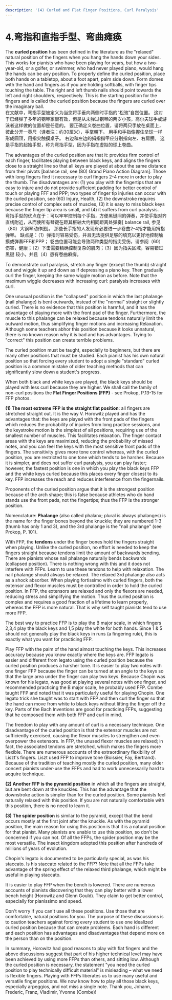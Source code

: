```yaml
---
description: '(4) Curled and Flat Finger Positions, Curl Paralysis'
---
```


# 4.弯指和直指手型、弯曲瘫痪

The **curled position** has been defined in the literature as the "relaxed" natural position of the fingers when you hang the hands down your sides. This works for pianists who have been playing for years, but how a two-year-old, or a golfer, or swimmer, who had never played piano, would hang the hands can be any position. To properly define the curled position, place both hands on a tabletop, about a foot apart, palm side down. Form domes with the hand and fingers as if you are holding softballs, with finger tips touching the table. The right and left thumb nails should point towards the left and right shoulders, respectively. This is the starting position for the fingers and is called the curled position because the fingers are curled over the imaginary ball.  
在文献中，弯指手型被定义为当您将手垂向两侧时手指的“松弛”自然位置。 这对于已经弹了多年的钢琴家很有效，但是从未弹过钢琴的两岁小孩，高尔夫球手或游泳者这样做的位置却是任意的。 要正确定义卷曲位置，请将两只手放在桌面上，彼此分开一英尺（译者注：约30厘米），手掌朝下。 用手和手指像握住垒球一样形成圆顶，用指尖触摸桌子。 右边和左边的拇指指甲应分别指向左、右肩膀。 这是手指的起始手型，称为弯指手型，因为手指在虚拟的球上卷曲。

The advantages of the curled position are that it: provides firm control of each finger, facilitates playing between black keys, and aligns the fingers close to a straight line so that all keys are played at about the same distance from their pivots \[balance rail, see \(80\) Grand Piano Action Diagram\]. Those with long fingers find it necessary to curl fingers 2-4 more in order to play the thumb. The disadvantages are: \(1\) you play with the fingertips that are easy to injure and do not provide sufficient padding for better control of touch or playing FFF and PPP; two types of finger tip injuries can occur with the curled position, see \(60\) Injury, Health, \(2\) the downstroke requires precise control of complex sets of muscles, \(3\) it is easy to miss black keys because the finger tip area is small, and \(4\) it suffers from curl paralysis.   
弯指手型的优点在于：可以牢牢控制每个手指，方便黑键间的弹奏，并使手指对齐直线附近，从而使所有琴键在距其枢轴大约相同距离处弹奏\[ balance rail, 参见（80）大钢琴动作图\]。 那些长手指的人发现有必要进一步卷曲2-4指才能用拇指弹琴。 缺点是：（1）弹指时容易受伤，并且无法提供足够的填充以更好地控制触摸或弹奏FFF和PPP； 卷曲位置可能会导致两种类型的指尖受伤，请参阅（60）伤害，健康；（2）下击需要精确控制复杂的肌肉；（3）因为指尖区域，容易错过黑键 较小，并且（4）患有卷曲麻痹。

To demonstrate curl paralysis, stretch any finger \(except the thumb\) straight out and wiggle it up and down as if depressing a piano key. Then gradually curl the finger, keeping the same wiggle motion as before. Note that the maximum wiggle decreases with increasing curl: paralysis increases with curl.  


One unusual position is the "collapsed" position in which the last phalange \(nail phalange\) is bent outwards, instead of the "normal" straight or slightly curled. There is no evidence that this position is harmful, and it has the advantage of playing more with the front pad of the finger. Furthermore, the muscle to this phalange can be relaxed because tendons naturally limit the outward motion, thus simplifying finger motions and increasing Relaxation. Although some teachers abhor this position because it looks unnatural, there is no known reason why it is bad and has advantages. Trying to "correct" this position can create terrible problems.

The curled position must be taught, especially to beginners, but there are many other positions that must be studied. Each pianist has his own natural position so that forcing every student to adopt a single "standard" curled position is a common mistake of older teaching methods that can significantly slow down a student's progress.

When both black and white keys are played, the black keys should be played with less curl because they are higher. We shall call the family of non-curl positions the **Flat Finger Positions \(FFP\)** - see Prokop, P.13-15 for FFP photos.

**\(1\) The most extreme FFP is the straight flat position**: all fingers are stretched straight out. It is the way V. Horowitz played and has the advantages that: the keys are played with the front pads of the fingers which reduces the probability of injuries from long practice sessions, and the keystroke motion is the simplest of all positions, requiring use of the smallest number of muscles. This facilitates relaxation. The finger contact areas with the keys are maximized, reducing the probability of missed notes, and you can feel the keys with the most sensitive front pads of the fingers. The sensitivity gives more tone control whereas, with the curled position, you are restricted to one tone which tends to be harsher. Because it is simpler, and does not suffer curl paralysis, you can play faster; however, the fastest position is one in which you play the black keys FFP and the white keys curled because this places every finger closest to its key. FFP increases the reach and reduces interference from the fingernails.

Proponents of the curled position argue that it is the strongest position because of the arch shape; this is false because athletes who do hand stands use the front pads, not the fingertips; thus the FFP is the stronger position.

Nomenclature: **Phalange** \(also called phalanx; plural is always phalanges\) is the name for the finger bones beyond the knuckle; they are numbered 1-3 \(thumb has only 1 and 3\), and the 3rd phalange is the "nail phalange" \(see Prokop, P. 101\).

With FFP, the **tendons** under the finger bones hold the fingers straight when playing. Unlike the curled position, no effort is needed to keep the fingers straight because tendons limit the amount of backwards bending. There are pianists whose nail phalange naturally bends backwards \(collapsed position\). There is nothing wrong with this and it does not interfere with FFPs. Learn to use these tendons to help with relaxation. The nail phalange should always be relaxed. The relaxed 3rd phalange also acts as a shock absorber. When playing fortissimo with curled fingers, both the extensor and flexor muscles must be controlled in order to hold the curled position. In FFP, the extensors are relaxed and only the flexors are needed, reducing stress and simplifying the motion. Thus the curled position is complex and requires a good fraction of a lifetime to learn properly, whereas the FFP is more natural. That is why self taught pianists tend to use more FFP.

The best way to practice FFP is to play the B major scale, in which fingers 2,3,4 play the black keys and 1,5 play the white for both hands. Since 1 & 5 should not generally play the black keys in runs \(a fingering rule\), this is exactly what you want for practicing FFP.

Play FFP with the palm of the hand almost touching the keys. This increases accuracy because you know exactly where the keys are. FFP legato is easier and different from legato using the curled position because the curled position produces a harsher tone. It is easier to play two notes with one finger FFP because the finger can be turned at an angle to the keys so that the large area under the finger can play two keys. Because Chopin was known for his legato, was good at playing several notes with one finger, and recommended practicing the B major scale, he probably used FFP. Combe taught FFP and noted that it was particularly useful for playing Chopin. One legato trick she taught was to start with FFP and then curl the finger so that the hand can move from white to black keys without lifting the finger off the key. Parts of the Bach Inventions are good for practicing FFPs, suggesting that he composed them with both FFP and curl in mind.

The freedom to play with any amount of curl is a necessary technique. One disadvantage of the curled position is that the extensor muscles are not sufficiently exercised, causing the flexor muscles to strengthen and even overpower the extensors. In FFP, the unused flexor muscles are relaxed; in fact, the associated tendons are stretched, which makes the fingers more flexible. There are numerous accounts of the extraordinary flexibility of Liszt's fingers. Liszt used FFP to improve tone \(Boissier, Fay, Bertrand\). Because of the tradition of teaching mostly the curled position, many older concert pianists under-use the FFPs and had to work unnecessarily hard to acquire technique.

**\(2\) Another FFP is the pyramid position** in which all the fingers are straight, but are bent down at the knuckles. This has the advantage that the downstroke action is simpler than for the curled position. Some pianists feel naturally relaxed with this position. If you are not naturally comfortable with this position, there is no need to learn it.

**\(3\) The spider position** is similar to the pyramid, except that the bend occurs mostly at the first joint after the knuckle. As with the pyramid position, the main reason for using this position is that it is a natural position for that pianist. Many pianists are unable to use this position, so don't be concerned if you can not. Of all the FFPs, the spider position may be the most versatile. The insect kingdom adopted this position after hundreds of millions of years of evolution.

Chopin's legato is documented to be particularly special, as was his staccato. Is his staccato related to the FFP? Note that all the FFPs take advantage of the spring effect of the relaxed third phalange, which might be useful in playing staccato.

It is easier to play FFP when the bench is lowered. There are numerous accounts of pianists discovering that they can play better with a lower bench height \(Horowitz and Glenn Gould\). They claim to get better control, especially for pianissimo and speed.

Don't worry if you can't use all these positions. Use those that are comfortable, natural positions for you. The purpose of these discussions is to caution teachers against forcing every student to use one idealized curled position because that can create problems. Each hand is different and each position has advantages and disadvantages that depend more on the person than on the position.

In summary, Horowitz had good reasons to play with flat fingers and the above discussions suggest that part of his higher technical level may have been achieved by using more FFPs than others, and sitting low. Although the curled position is necessary, the statement "you need the curled position to play technically difficult material" is misleading – what we need is flexible fingers. Playing with FFPs liberates us to use many useful and versatile finger positions. We now know how to play all those black keys, especially arpeggios, and not miss a single note. Thank you, Johann, Frederic, Franz, Vladimir, Yvonne \(Combe\)!

